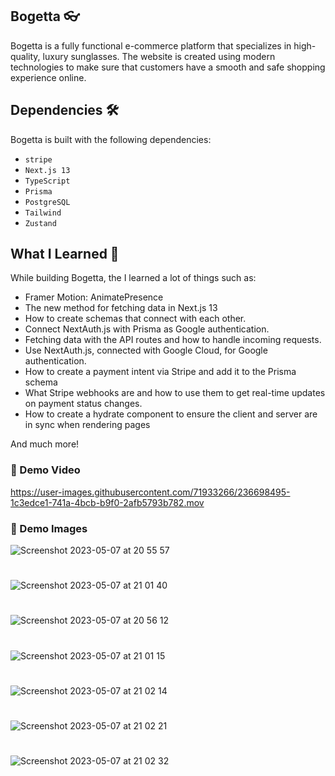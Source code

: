 ## Bogetta 👓

Bogetta is a fully functional e-commerce platform that specializes in high-quality, luxury sunglasses. The website is created using modern technologies to make sure that customers have a smooth and safe shopping experience online.

## Dependencies 🛠️

Bogetta is built with the following dependencies:

- `stripe`
- `Next.js 13`
- `TypeScript`
- `Prisma`
- `PostgreSQL`
- `Tailwind`
- `Zustand`

## What I Learned 🧠

While building Bogetta, the I learned a lot of things such as:

- Framer Motion: AnimatePresence
- The new method for fetching data in Next.js 13
- How to create schemas that connect with each other.
- Connect NextAuth.js with Prisma as Google authentication.
- Fetching data with the API routes and how to handle incoming requests.
- Use NextAuth.js, connected with Google Cloud, for Google authentication.
- How to create a payment intent via Stripe and add it to the Prisma schema
- What Stripe webhooks are and how to use them to get real-time updates on payment status changes.
- How to create a hydrate component to ensure the client and server are in sync when rendering pages


And much more!

 
### 🎥 Demo Video 
 
https://user-images.githubusercontent.com/71933266/236698495-1c3edce1-741a-4bcb-b9f0-2afb5793b782.mov

 
 



 
### 📸 Demo Images  
 
![Screenshot 2023-05-07 at 20 55 57](https://user-images.githubusercontent.com/71933266/236697544-118995ee-405c-40cb-b7db-bc0950c2f15c.png)
#
![Screenshot 2023-05-07 at 21 01 40](https://user-images.githubusercontent.com/71933266/236697556-2ba2754e-ff47-40f3-ade1-e7ade75c0ad9.png)
#
 ![Screenshot 2023-05-07 at 20 56 12](https://user-images.githubusercontent.com/71933266/236697547-9404e122-c408-4786-972a-42516cac884c.png)
 #
![Screenshot 2023-05-07 at 21 01 15](https://user-images.githubusercontent.com/71933266/236697550-9bcb8623-438f-49a9-9f71-25a28751ff56.png)
#
![Screenshot 2023-05-07 at 21 02 14](https://user-images.githubusercontent.com/71933266/236697564-d535f77f-5824-4115-b280-6cc60b5e725a.png)
#
![Screenshot 2023-05-07 at 21 02 21](https://user-images.githubusercontent.com/71933266/236697567-59d421d1-15cc-42c3-9ad7-1e0d0043c313.png)
#
![Screenshot 2023-05-07 at 21 02 32](https://user-images.githubusercontent.com/71933266/236697569-58369fcd-93ad-4671-a0d9-4fa699662c84.png)

 
 
